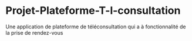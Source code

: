 # Projet-Plateforme-T-l-consultation
Une application de plateforme de téléconsultation qui a à fonctionnalité de la prise de rendez-vous
